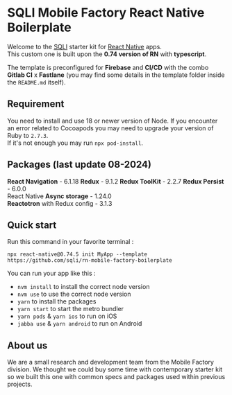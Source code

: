 # SQLI Mobile Factory React Native Boilerplate

Welcome to the [SQLI](https://github.com/sqli) starter kit for [React Native](https://reactnative.dev/) apps.  
This custom one is built upon the **0.74 version of RN** with **typescript**.

The template is preconfigured for **Firebase** and **CI/CD** with the combo **Gitlab CI** x **Fastlane** (you may find some details in the template folder inside the `README.md` itself).

## Requirement

You need to install and use 18 or newer version of Node.
If you encounter an error related to Cocoapods you may need to upgrade your version of Ruby to `2.7.3`.  
If it's not enough you may run `npx pod-install`.

## Packages (last update 08-2024)

**React Navigation** - 6.1.18
**Redux** - 9.1.2
**Redux ToolKit** - 2.2.7
**Redux Persist** - 6.0.0  
React Native **Async storage** - 1.24.0  
**Reactotron** with Redux config - 3.1.3

## Quick start

Run this command in your favorite terminal :

`npx react-native@0.74.5 init MyApp --template https://github.com/sqli/rn-mobile-factory-boilerplate`

You can run your app like this :

-   `nvm install` to install the correct node version
-   `nvm use` to use the correct node version
-   `yarn` to install the packages
-   `yarn start` to start the metro bundler
-   `yarn pods` & `yarn ios` to run on iOS
-   `jabba use` & `yarn android` to run on Android

## About us

We are a small research and development team from the Mobile Factory division. We thought we could buy some time with contemporary starter kit so we built this one with common specs and packages used within previous projects.
